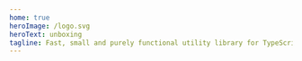 ```yaml
---
home: true
heroImage: /logo.svg
heroText: unboxing
tagline: Fast, small and purely functional utility library for TypeScript.
---
```

